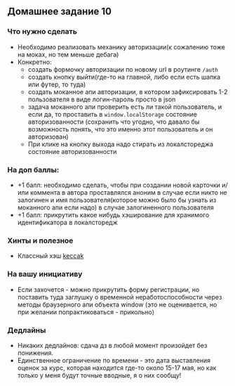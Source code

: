 ## Домашнее задание 10


### Что нужно сделать

- Необходимо реализовать механику авторизации(к сожалению тоже на моках, но тем меньше дебага)
- Конкретно:
    + создать формочку авторизации по новому url в роутинге `/auth`
    + создать кнопку выйти(где-то на главной, либо если есть шапка или футер, то туда)
    + создать моканное апи авторизации, в котором зафиксировать 1-2 пользователя в виде логин-пароль просто в json
    + задача моканного апи проверить есть ли такой пользователь, и если да, 
      то проставить в `window.localStorage` состояние авторизованности (сохранить что угодно, что давало бы возможность понять,
      что это именно этот пользователь и он авторизован)
    + При клике на кнопку выхода надо стирать из локалстореджа состояние авторизованности
    

### На доп баллы:

- +1 балл: необходимо сделать, чтобы при создании новой карточки и/или коммента в автора проставлялся аноним
  в случае если никто не залогинен и имя пользователя(которое можно было бы узнать из моканного апи если надо) в случае залогиненного пользователя
- +1 балл: прикрутить какое нибудь хэширование для хранимого идентификатора в локалсторедж


### Хинты и полезное

- Классный хэш [keccak](https://habr.com/ru/post/159073/)
  

### На вашу инициативу

- Если захочется - можно прикрутить форму регистрации, но поставить туда заглушку о временной неработоспособности через 
  методы браузерного апи объекта window (это не оценивается, но при желании попрактиковаться - прикольно)


### Дедлайны

- Никаких дедлайнов: сдача дз в любой момент произойдет без понижения.
- Единственное ограничение по времени - это дата выставления оценок за курс,
  которая находится где-то около 15-17 мая, но как только у меня будут точные вводные, я о них сообщу!
